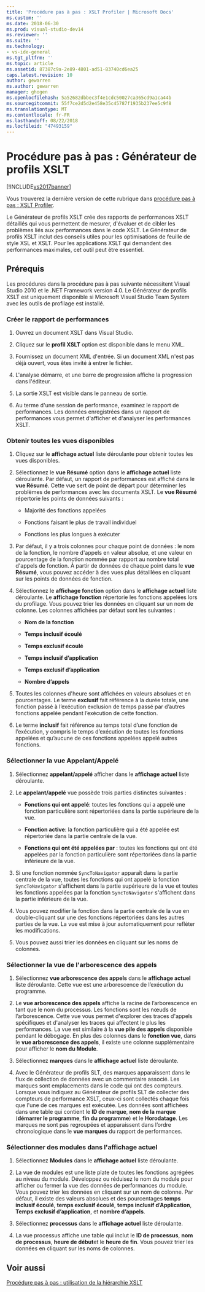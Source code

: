 ```yaml
---
title: 'Procédure pas à pas : XSLT Profiler | Microsoft Docs'
ms.custom: ''
ms.date: 2018-06-30
ms.prod: visual-studio-dev14
ms.reviewer: ''
ms.suite: ''
ms.technology:
- vs-ide-general
ms.tgt_pltfrm: ''
ms.topic: article
ms.assetid: 87387c9a-2e89-4801-ad51-83740cd6ea25
caps.latest.revision: 10
author: gewarren
ms.author: gewarren
manager: ghogen
ms.openlocfilehash: 5a52682dbbec3f4e1cdc50027ca365cd9a1ca44b
ms.sourcegitcommit: 55f7ce2d5d2e458e35c45787f1935b237ee5c9f8
ms.translationtype: MT
ms.contentlocale: fr-FR
ms.lasthandoff: 08/22/2018
ms.locfileid: "47493159"
---
```

# <a name="walkthrough-xslt-profiler"></a>Procédure pas à pas : Générateur de profils XSLT
[!INCLUDE[vs2017banner](../includes/vs2017banner.md)]

Vous trouverez la dernière version de cette rubrique dans [procédure pas à pas : XSLT Profiler](https://docs.microsoft.com/visualstudio/xml-tools/walkthrough-xslt-profiler).  
  
  
Le Générateur de profils XSLT crée des rapports de performances XSLT détaillés qui vous permettent de mesurer, d'évaluer et de cibler les problèmes liés aux performances dans le code XSLT. Le Générateur de profils XSLT inclut des conseils utiles pour les optimisations de feuille de style XSL et XSLT. Pour les applications XSLT qui demandent des performances maximales, cet outil peut être essentiel.  
  
## <a name="prerequisites"></a>Prérequis  
 Les procédures dans la procédure pas à pas suivante nécessitent Visual Studio 2010 et le .NET Framework version 4.0. Le Générateur de profils XSLT est uniquement disponible si Microsoft Visual Studio Team System avec les outils de profilage est installé.  
  
### <a name="create-the-performance-report"></a>Créer le rapport de performances  
  
1.  Ouvrez un document XSLT dans Visual Studio.  
  
2.  Cliquez sur le **profil XSLT** option est disponible dans le menu XML.  
  
3.  Fournissez un document XML d'entrée. Si un document XML n'est pas déjà ouvert, vous êtes invité à entrer le fichier.  
  
4.  L'analyse démarre, et une barre de progression affiche la progression dans l'éditeur.  
  
5.  La sortie XSLT est visible dans le panneau de sortie.  
  
6.  Au terme d'une session de performance, examinez le rapport de performances. Les données enregistrées dans un rapport de performances vous permet d'afficher et d'analyser les performances XSLT.  
  
### <a name="get-all-the-available-views"></a>Obtenir toutes les vues disponibles  
  
1.  Cliquez sur le **affichage actuel** liste déroulante pour obtenir toutes les vues disponibles.  
  
2.  Sélectionnez le **vue Résumé** option dans le **affichage actuel** liste déroulante. Par défaut, un rapport de performances est affiché dans le **vue Résumé**. Cette vue sert de point de départ pour déterminer les problèmes de performances avec les documents XSLT. Le **vue Résumé** répertorie les points de données suivants :  
  
    -   Majorité des fonctions appelées  
  
    -   Fonctions faisant le plus de travail individuel  
  
    -   Fonctions les plus longues à exécuter  
  
3.  Par défaut, il y a trois colonnes pour chaque point de données : le nom de la fonction, le nombre d'appels en valeur absolue, et une valeur en pourcentage de la fonction nommée par rapport au nombre total d'appels de fonction. À partir de données de chaque point dans le **vue Résumé**, vous pouvez accéder à des vues plus détaillées en cliquant sur les points de données de fonction.  
  
4.  Sélectionnez le **affichage fonction** option dans le **affichage actuel** liste déroulante. Le **affichage fonction** répertorie les fonctions appelées lors du profilage. Vous pouvez trier les données en cliquant sur un nom de colonne. Les colonnes affichées par défaut sont les suivantes :  
  
    -   **Nom de la fonction**  
  
    -   **Temps inclusif écoulé**  
  
    -   **Temps exclusif écoulé**  
  
    -   **Temps inclusif d’application**  
  
    -   **Temps exclusif d’application**  
  
    -   **Nombre d’appels**  
  
5.  Toutes les colonnes d'heure sont affichées en valeurs absolues et en pourcentages. Le terme **exclusif** fait référence à la durée totale, une fonction passé à l’exécution exclusion de temps passé par d’autres fonctions appelée pendant l’exécution de cette fonction.  
  
6.  Le terme **inclusif** fait référence au temps total d’une fonction de l’exécution, y compris le temps d’exécution de toutes les fonctions appelées et qu’aucune de ces fonctions appelées appelé autres fonctions.  
  
### <a name="select-callercallee-view"></a>Sélectionner la vue Appelant/Appelé  
  
1.  Sélectionnez **appelant/appelé** afficher dans le **affichage actuel** liste déroulante.  
  
2.  Le **appelant/appelé** vue possède trois parties distinctes suivantes :  
  
    -   **Fonctions qui ont appelé**: toutes les fonctions qui a appelé une fonction particulière sont répertoriées dans la partie supérieure de la vue.  
  
    -   **Fonction active**: la fonction particulière qui a été appelée est répertoriée dans la partie centrale de la vue.  
  
    -   **Fonctions qui ont été appelées par** : toutes les fonctions qui ont été appelées par la fonction particulière sont répertoriées dans la partie inférieure de la vue.  
  
3.  Si une fonction nommée `SyncToNavigator` apparaît dans la partie centrale de la vue, toutes les fonctions qui ont appelé la fonction `SyncToNavigator` s'affichent dans la partie supérieure de la vue et toutes les fonctions appelées par la fonction `SyncToNavigator` s'affichent dans la partie inférieure de la vue.  
  
4.  Vous pouvez modifier la fonction dans la partie centrale de la vue en double-cliquant sur une des fonctions répertoriées dans les autres parties de la vue. La vue est mise à jour automatiquement pour refléter les modifications.  
  
5.  Vous pouvez aussi trier les données en cliquant sur les noms de colonnes.  
  
### <a name="select-calltree-view"></a>Sélectionner la vue de l'arborescence des appels  
  
1.  Sélectionnez **vue arborescence des appels** dans le **affichage actuel** liste déroulante. Cette vue est une arborescence de l’exécution du programme.  
  
2.  Le **vue arborescence des appels** affiche la racine de l’arborescence en tant que le nom du processus. Les fonctions sont les nœuds de l’arborescence. Cette vue vous permet d'explorer des traces d'appels spécifiques et d'analyser les traces qui affectent le plus les performances. La vue est similaire à la **vue pile des appels** disponible pendant le débogage. En plus des colonnes dans le **fonction vue**, dans le **vue arborescence des appels**, il existe une colonne supplémentaire pour afficher le **nom du Module**.  
  
3.  Sélectionnez **marques** dans le **affichage actuel** liste déroulante.  
  
4.  Avec le Générateur de profils SLT, des marques apparaissent dans le flux de collection de données avec un commentaire associé. Les marques sont emplacements dans le code qui ont des compteurs. Lorsque vous indiquez au Générateur de profils SLT de collecter des compteurs de performance XSLT, ceux-ci sont collectés chaque fois que l'une de ces marques est exécutée. Les données sont affichées dans une table qui contient le **ID de marque**, **nom de la marque** (**démarrer le programme**, **fin du programme**) et le  **Horodatage**. Les marques ne sont pas regroupées et apparaissent dans l’ordre chronologique dans le **vue marques** du rapport de performances.  
  
### <a name="select-modules-in-the-current-view"></a>Sélectionner des modules dans l'affichage actuel  
  
1.  Sélectionnez **Modules** dans le **affichage actuel** liste déroulante.  
  
2.  La vue de modules est une liste plate de toutes les fonctions agrégées au niveau du module. Développez ou réduisez le nom du module pour afficher ou fermer la vue des données de performances du module. Vous pouvez trier les données en cliquant sur un nom de colonne. Par défaut, il existe des valeurs absolues et des pourcentages **temps inclusif écoulé**, **temps exclusif écoulé**, **temps inclusif d’Application**, **Temps exclusif d’application**, et **nombre d’appels**.  
  
3.  Sélectionnez **processus** dans le **affichage actuel** liste déroulante.  
  
4.  La vue processus affiche une table qui inclut le **ID de processus**, **nom de processus**, **heure de début**et le **heure de fin**. Vous pouvez trier les données en cliquant sur les noms de colonnes.  
  
## <a name="see-also"></a>Voir aussi  
 [Procédure pas à pas : utilisation de la hiérarchie XSLT](../xml-tools/walkthrough-using-xslt-hierarchy.md)




